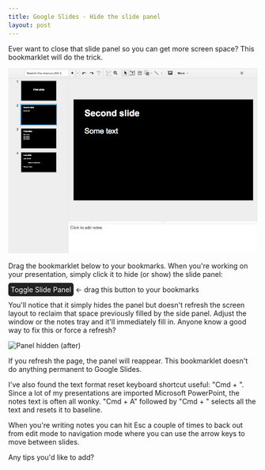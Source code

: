 ```yaml
---
title: Google Slides - Hide the slide panel
layout: post
---
```


Ever want to close that slide panel so you can get more screen space?  This
bookmarklet will do the trick.

![Panel visible (before)](/images/panel-shown.png)

Drag the bookmarklet below to your bookmarks. When you're working on your
presentation, simply click it to hide (or show) the slide panel:

<a style="text-decoration:none; background: #222222; color: white; border-radius: 5px; padding: 5px"
   href="javascript:(function (){var e=document.getElementById('filmstrip');e.style.display=(e.style.display=='')?'none':'';})();void(0)"
   onclick="void(0)">Toggle Slide Panel</a> ←  drag this button to your bookmarks

You'll notice that it simply hides the panel but doesn't refresh the screen
layout to reclaim that space previously filled by the side panel.  Adjust the
window or the notes tray and it'll immediately fill in.  Anyone know a good
way to fix this or force a refresh?

![Panel hidden (after)](/images/panel-hidden.png)

If you refresh the page, the panel will reappear.  This bookmarklet doesn't do
anything permanent to Google Slides.

I've also found the text format reset keyboard shortcut useful: "Cmd + \".
Since a lot of my presentations are imported Microsoft PowerPoint, the notes
text is often all wonky. "Cmd + A" followed by "Cmd + \" selects all the text
and resets it to baseline.

When you're writing notes you can hit Esc a couple of times to back out from
edit mode to navigation mode where you can use the arrow keys to move between
slides.

Any tips you'd like to add?
